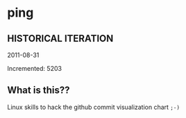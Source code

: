 # ping

## HISTORICAL ITERATION
2011-08-31

Incremented: 5203

## What is this?? 
Linux skills to hack the github commit visualization chart `;-)`
